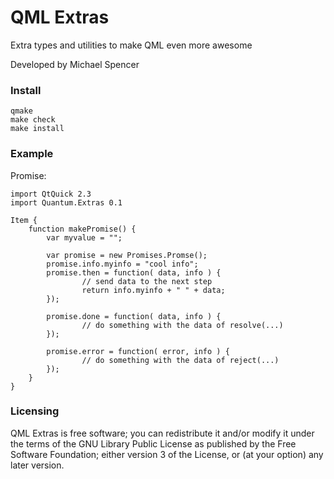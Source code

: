 QML Extras
==========

Extra types and utilities to make QML even more awesome

Developed by Michael Spencer

### Install ###

```
qmake
make check
make install
```

### Example ###

Promise:
```
import QtQuick 2.3
import Quantum.Extras 0.1

Item {
    function makePromise() {
        var myvalue = "";

        var promise = new Promises.Promse();
        promise.info.myinfo = "cool info";
        promise.then = function( data, info ) {
                // send data to the next step
                return info.myinfo + " " + data;
        });

        promise.done = function( data, info ) {
                // do something with the data of resolve(...)
        });

        promise.error = function( error, info ) {
                // do something with the data of reject(...)
        });
    }
}

```


### Licensing ###

QML Extras is free software; you can redistribute it and/or modify it under the terms of the GNU Library Public License as published by the Free Software Foundation; either version 3 of the License, or (at your option) any later version.
